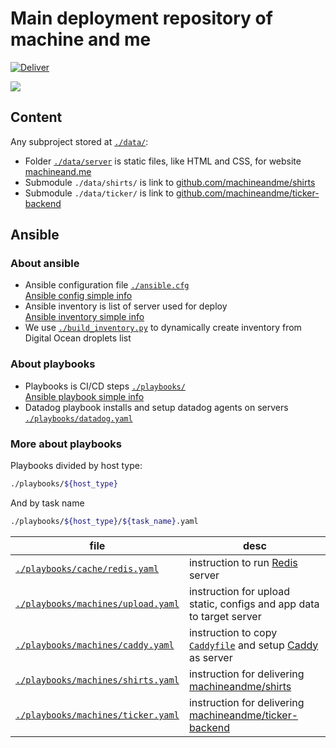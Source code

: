 # Main deployment repository of machine and me

[![Deliver](https://github.com/machineandme/machineand.me/workflows/Deliver/badge.svg)](https://github.com/machineandme/machineand.me/actions)


![](http://machineand.me/m1.png)


## Content

Any subproject stored at [`./data/`](https://github.com/machineandme/machineand.me/tree/master/data):

+ Folder [`./data/server`](https://github.com/machineandme/machineand.me/tree/master/data/server) is static files, like HTML and CSS, for website [machineand.me](https://machineand.me)
+ Submodule `./data/shirts/` is link to [github.com/machineandme/shirts](https://github.com/machineandme/shirts)
+ Submodule `./data/ticker/` is link to [github.com/machineandme/ticker-backend](https://github.com/machineandme/ticker-backend)

## Ansible

### About ansible

+ Ansible configuration file [`./ansible.cfg`](https://github.com/machineandme/machineand.me/tree/master/ansible.cfg)  
    [Ansible config simple info](https://docs.ansible.com/ansible/2.9/installation_guide/intro_configuration.html#configuration-file)
+ Ansible inventory is list of server used for deploy  
    [Ansible inventory simple info](https://docs.ansible.com/ansible/2.9/network/getting_started/first_inventory.html)
+ We use [`./build_inventory.py`](https://github.com/machineandme/machineand.me/tree/master/build_inventory.py) to dynamically create inventory from Digital Ocean droplets list

### About playbooks

+ Playbooks is CI/CD steps [`./playbooks/`](https://github.com/machineandme/machineand.me/tree/master/playbooks)  
    [Ansible playbook simple info](https://docs.ansible.com/ansible/2.9/user_guide/playbooks.html)
+ Datadog playbook installs and setup datadog agents on servers [`./playbooks/datadog.yaml`](https://github.com/machineandme/machineand.me/tree/master/playbooks/datadog.yaml)

### More about playbooks

Playbooks divided by host type:
```bash
./playbooks/${host_type}
```
And by task name
```bash
./playbooks/${host_type}/${task_name}.yaml
```
| file | desc |
|---|---|
|[`./playbooks/cache/redis.yaml`](https://github.com/machineandme/machineand.me/blob/master/playbooks/cache/redis.yaml) | instruction to run [Redis](http://redis.io) server |
|[`./playbooks/machines/upload.yaml`](https://github.com/machineandme/machineand.me/tree/master/playbooks/machines/upload.yaml) | instruction for upload static, configs and app data to target server|
|[`./playbooks/machines/caddy.yaml`](https://github.com/machineandme/machineand.me/tree/master/playbooks/machines/caddy.yaml) | instruction to copy [`Caddyfile`](https://github.com/machineandme/machineand.me/blob/master/data/server/Caddyfile) and setup [Caddy](http://caddyserver.com) as server|
|[`./playbooks/machines/shirts.yaml`](https://github.com/machineandme/machineand.me/tree/master/playbooks/machines/shirts.yaml) | instruction for delivering [machineandme/shirts](https://github.com/machineandme/shirts)|
|[`./playbooks/machines/ticker.yaml`](https://github.com/machineandme/machineand.me/tree/master/playbooks/machines/ticker.yaml) |  instruction for delivering [machineandme/ticker-backend](https://github.com/machineandme/ticker-backend)|